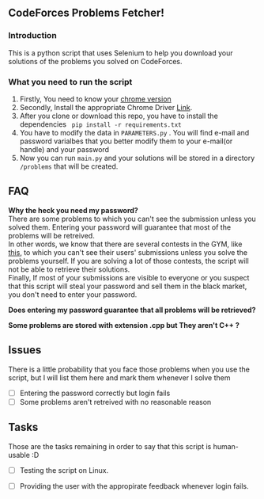 ## CodeForces Problems Fetcher!
### Introduction
This is a python script that uses Selenium to help you
download your solutions of the problems you solved on CodeForces.

### What you need to  run the script
1. Firstly, You need to know your 
[chrome version](https://help.zenplanner.com/hc/en-us/articles/204253654-How-to-Find-Your-Internet-Browser-Version-Number-Google-Chrome)
2. Secondly, Install the appropriate Chrome Driver [Link](https://chromedriver.chromium.org/downloads).
3. After you clone or download this repo, you have to install the dependencies  ```  pip install -r requirements.txt ```
4. You have to modify the data in ```PARAMETERS.py``` . You will find e-mail and password varialbes 
that you better modify them to your e-mail(or handle) and your password
5. Now you can run  ```main.py``` and your solutions will be stored in a directory ```/problems``` 
that will be created.

## FAQ
**Why the heck you need my password?**  
There are some problems to which you can't see the submission unless you solved them.
Entering your password will guarantee that most of the problems will be retreived.  
In other words, we know that there are several contests in the GYM, like [this](https://codeforces.com/gym/103202/), to which you can't see their users' 
submissions unless you solve the problems yourself. If you are solving a lot of those contests, the script will
not be able to retrieve their solutions.  
Finally, If most of your submissions are visible to everyone or you suspect that this script will 
steal your password and sell them in the black market, you don't need to enter your password. 

**Does entering my password guarantee that all problems will be retrieved?**

**Some problems are stored with extension .cpp but They aren't C++ ?**

## Issues
There is a little probability that you face those problems when you use the script, but I will list them here and mark them whenever 
I solve them
- [ ] Entering the password correctly but login fails
- [ ] Some problems aren't retreived with no reasonable reason

## Tasks
Those are the tasks remaining in order to say that this script is human-usable :D 
- [ ] Testing the script on Linux.
- [ ] Providing the user with the appropirate feedback whenever login fails. 

